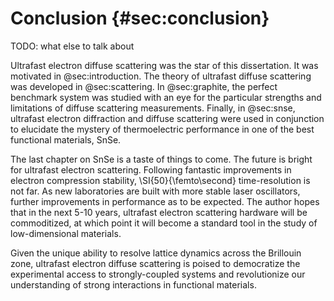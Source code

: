 
# Conclusion {#sec:conclusion}

TODO: what else to talk about

Ultrafast electron diffuse scattering was the star of this dissertation. It was motivated in @sec:introduction. The theory of ultrafast diffuse scattering was developed in @sec:scattering. In @sec:graphite, the perfect benchmark system was studied with an eye for the particular strengths and limitations of diffuse scattering measurements. Finally, in @sec:snse, ultrafast electron diffraction and diffuse scattering were used in conjunction to elucidate the mystery of thermoelectric performance in one of the best functional materials, SnSe.

The last chapter on SnSe is a taste of things to come. The future is bright for ultrafast electron scattering. Following fantastic improvements in electron compression stability, \SI{50}{\femto\second} time-resolution is not far. As new laboratories are built with more stable laser oscillators, further improvements in performance as to be expected. The author hopes that in the next 5-10 years, ultrafast electron scattering hardware will be commoditized, at which point it will become a standard tool in the study of low-dimensional materials. 

Given the unique ability to resolve lattice dynamics across the Brillouin zone, ultrafast electron diffuse scattering is poised to democratize the experimental access to strongly-coupled systems and revolutionize our understanding of strong interactions in functional materials.

<!-- \FloatBarrier
## References {.unnumbered}
\printbibliography[heading=none] -->
